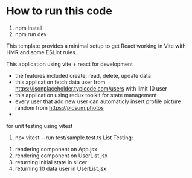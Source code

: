 # How to run this code
1) npm install
2) npm run dev

This template provides a minimal setup to get React working in Vite with HMR and some ESLint rules.

This application using vite + react for development
- the features included create, read, delete, update data
- this application fetch data user from https://jsonplaceholder.typicode.com/users with limit 10 user
- this application using redux toolkit for state management
- every user that add new user can automaticly insert profile picture random from https://picsum.photos
- 

for unit testing using vitest
1) npx vitest --run test/sample.test.ts
List Testing:
1. rendering component on App.jsx
2. rendering component on UserList.jsx
3. returning initial state in slicer
4. returning 10 data user in UserList.jsx

